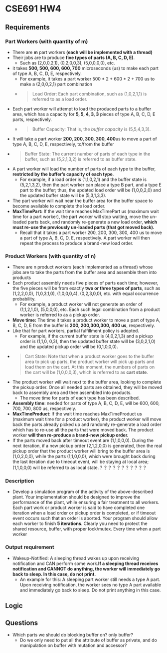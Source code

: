   # CSE691 HW4

## Requirements
### Part Workers (with quantity of m)
- There are **m** part workers **(each will be implemented with a thread)**
- Their jobs are to produce **five types of parts (A, B, C, D, E)**. 
  - Such as (2,0,0,2,1), (0,2,0,0,3), (5,0,0,0,0), etc.
- it takes **500, 500, 600, 600, 700** microseconds (us) to make each part of type A, B, C, D, E, respectively. 
  - For example, it takes a part worker 500 \* 2 + 600 \* 2 + 700 us to make a (2,0,0,2,1) part combination
  - >Load Order: Each part combination, such as (1,0,2,1,1) is referred to as a load order.
- Each part worker will attempt to load the produced parts to a buffer area, which has a capacity for **5, 5, 4, 3, 3** pieces of type A, B, C, D, E parts, respectively.
  - >Buffer Capacity: That is, the *buffer capacity* is (5,5,4,3,3).
- It will take a part worker **200, 200, 300, 300, 400**us to move a part of type A, B, C, D, E, respectively, to/from the buffer
- >Buffer State: The current number of parts of each type in the buffer, such as (5,2,1,3,2) is referred to as buffer state.
- A part worker will load the number of parts of each type to the buffer, **restricted by the buffer’s capacity of each type**. 
  - For example, if a load order is (1,1,0,2,1) and the buffer state is (5,2,1,3,2), then the part worker can place a type B part, and a type E part to the buffer; thus, the updated load order will be (1,0,0,2,0) and the updated buffer state will be (5,3,1,3,3). 
- The part worker will wait near the buffer area for the buffer space to become available to complete the load order. 
- **MaxTimePart:** If the wait time reaches MaxTimePart us (maximum wait time for a part worker), the part worker will stop waiting, move the un-loaded parts back, and randomly re-generate a new load order, **which must re-use the previously un-loaded parts (that got moved back).**
  - Recall that it takes a part worker 200, 200, 300, 300, 400 us to move a part of type A, B, C, D, E, respectively. A part worker will then repeat the process to produce a brand-new load order.
### Product Workers (with quantity of n)
- There are n product workers (each implemented as a thread) whose jobs are to take the parts from the buffer area and assemble them into products
- Each product assembly needs five pieces of parts each time; however, the five pieces will be from exactly **two or three types of parts**, such as (1,2,2,0,0), (1,0,3,1,0), (1,0,0,0,4), (0,2,3,0,0), etc. with equal occurrence probability. 
  - For example, a product worker will not generate an order of (1,1,2,1,0), (5,0,0,0), etc. Each such legal combination from a product worker is referred to as a pickup order.
- **Move time:** The time it takes a product worker to move a part of type A, B, C, D, E from the buffer is **200, 200,300,300, 400 us**, respectively.
- Like that for part workers, partial fulfillment policy is adopted.
  - For example, if the current buffer state is (4,0,2,1,3) and a pickup order is (1,1,0, 0,3), then the updated buffer state will be (3,0,2,1,0) and the updated pickup order will be (0,1,0,0,0). 
- >Cart State: Note that when a product worker goes to the buffer area to pick up parts, the product worker will pick up parts and load them on the cart. At this moment, the numbers of parts on the cart will be (1,0,0,0,3), which is referred to as **cart state**.
- The product worker will wait next to the buffer area, looking to complete the pickup order. Once all needed parts are obtained, they will be moved back to assembly area and then assembled into products. 
  - The move time for parts of each type has been described. 
- **Assembly time**: needed for parts of type A, B, C, D, E, will be 600, 600, 700, 700, 800 us, respectively.
- **MaxTimeProduct**: If the wait time reaches MaxTimeProduct us (maximum wait time for a product worker), the product worker will move back the parts already picked up and randomly re-generate a load order which has to re-use all the parts that were moved back. The product worker **will then re-produce a brand-new pickup order.**
- If the parts moved back after timeout event are (1,1,0,0,0). During the next iteration, if a new pickup order (2,1,2,0,0) is generated, then the real pickup order that the product worker will bring to the buffer area is (1,0,2,0,0), while the parts (1,1,0,0,0), which were brought back during the last iteration due to timeout event, will be staying at local area; (1,1,0,0,0) will be referred to as local state.？？？？？？？？？？？
### Description
- Develop a simulation program of the activity of the above-described plant. Your implementation should be designed to improve the performance of the plant, while ensuring a fair treatment to all workers. Each part work or product worker is said to have completed one iteration when a load order or pickup order is completed, or if timeout event occurs such that an order is aborted. Your program should allow each worker to finish **5 iterations**. Clearly you need to protect the shared resource, buffer, with proper lock/mutex. Every time when a part worker


### Output requirement
- Wakeup-Notified: A sleeping thread wakes up upon receiving notification and CAN perform some work.**If a sleeping thread receives notification and CANNOT do anything, the worker will immediately go back to sleep. In this case, do not print.**
  - An example for this: A sleeping part worker still needs a type A part. Upon receiving notification, the worker sees no type A part available and immediately go back to sleep. Do not print anything in this case.

## Logic 


## Questions
- Which parts we should do blocking buffer on? only buffer?
  - Do we only need to put all the attribute of buffer as private, and do manipulation on buffer with mutation and accessor?